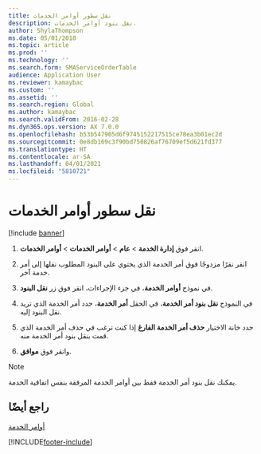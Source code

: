 ```yaml
---
title: نقل سطور أوامر الخدمات
description: نقل بنود أوامر الخدمات.
author: ShylaThompson
ms.date: 05/01/2018
ms.topic: article
ms.prod: ''
ms.technology: ''
ms.search.form: SMAServiceOrderTable
audience: Application User
ms.reviewer: kamaybac
ms.custom: ''
ms.assetid: ''
ms.search.region: Global
ms.author: kamaybac
ms.search.validFrom: 2016-02-28
ms.dyn365.ops.version: AX 7.0.0
ms.openlocfilehash: b53b547905d6f9745152217515ce78ea3b01ec2d
ms.sourcegitcommit: 0e8db169c3f90bd750826af76709ef5d621fd377
ms.translationtype: HT
ms.contentlocale: ar-SA
ms.lasthandoff: 04/01/2021
ms.locfileid: "5810721"
---
```

# <a name="move-service-order-lines"></a>نقل سطور أوامر الخدمات 

[!include [banner](../includes/banner.md)]


1.  انقر فوق **إدارة الخدمة** \> **عام** \> **أوامر الخدمات** \> **أوامر الخدمات**.

2.  انقر نقرًا مزدوجًا فوق أمر الخدمة الذي يحتوي على البنود المطلوب نقلها إلى أمر خدمة آخر.

3.  في نموذج **أوامر الخدمة**، في جزء الإجراءات، انقر فوق زر **نقل البنود**.

4.  في النموذج **نقل بنود أمر الخدمة**، في الحقل **أمر الخدمة**، حدد أمر الخدمة الذي تريد نقل البنود إليه.

5.  حدد خانة الاختيار **حذف أمر الخدمة الفارغ** إذا كنت ترغب في حذف أمر الخدمة الذي قمت بنقل بنود أمر الخدمة منه.

6.  وانقر فوق **موافق**.


> [!NOTE]
> <P>يمكنك نقل بنود أمر الخدمة فقط بين أوامر الخدمة المرفقة بنفس اتفاقية الخدمة.</P>



## <a name="see-also"></a>راجع أيضًا

[أوامر الخدمة](service-orders.md)

  




[!INCLUDE[footer-include](../../includes/footer-banner.md)]